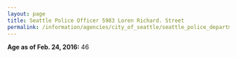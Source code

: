 ```yaml
---
layout: page
title: Seattle Police Officer 5983 Loren Richard. Street
permalink: /information/agencies/city_of_seattle/seattle_police_department/copbook/5983/
---
```


**Age as of Feb. 24, 2016:** 46
